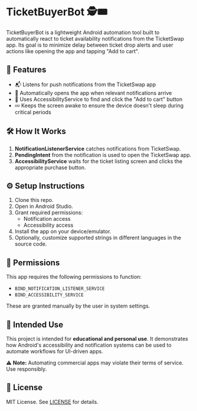 # TicketBuyerBot 🕵️🎟️

TicketBuyerBot is a lightweight Android automation tool built to automatically react to ticket availability notifications from the TicketSwap app. Its goal is to minimize delay between ticket drop alerts and user actions like opening the app and tapping "Add to cart".

## 🚀 Features

- 📬 Listens for push notifications from the TicketSwap app
- 🚀 Automatically opens the app when relevant notifications arrive
- 👀 Uses AccessibilityService to find and click the "Add to cart" button
- 💤 Keeps the screen awake to ensure the device doesn't sleep during critical periods

## 🛠 How It Works

1. **NotificationListenerService** catches notifications from TicketSwap.
2. **PendingIntent** from the notification is used to open the TicketSwap app.
3. **AccessibilityService** waits for the ticket listing screen and clicks the appropriate purchase button.

## ⚙️ Setup Instructions

1. Clone this repo.
2. Open in Android Studio.
3. Grant required permissions:
   - Notification access
   - Accessibility access
4. Install the app on your device/emulator.
5. Optionally, customize supported strings in different languages in the source code.

## 🔐 Permissions

This app requires the following permissions to function:
- `BIND_NOTIFICATION_LISTENER_SERVICE`
- `BIND_ACCESSIBILITY_SERVICE`

These are granted manually by the user in system settings.

## 🤖 Intended Use

This project is intended for **educational and personal use**. It demonstrates how Android's accessibility and notification systems can be used to automate workflows for UI-driven apps.

⚠️ **Note:** Automating commercial apps may violate their terms of service. Use responsibly.

## 📄 License

MIT License. See [LICENSE](LICENSE) for details.


